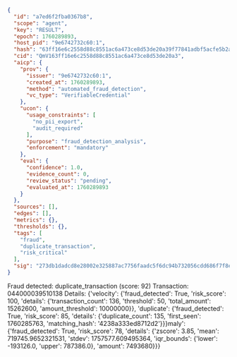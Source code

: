 ```json
{
  "id": "a7ed6f2fba0367b8",
  "scope": "agent",
  "key": "RESULT",
  "epoch": 1760289893,
  "host_pid": "9e6742732c60:1",
  "hash": "63ff16e6c2558d88c8551ac6a473ce8d53de20a39f77841adbf5acfe5b2a60bb",
  "cid": "QmV163ff16e6c2558d88c8551ac6a473ce8d53de20a3",
  "aicp": {
    "prov": {
      "issuer": "9e6742732c60:1",
      "created_at": 1760289893,
      "method": "automated_fraud_detection",
      "vc_type": "VerifiableCredential"
    },
    "ucon": {
      "usage_constraints": [
        "no_pii_export",
        "audit_required"
      ],
      "purpose": "fraud_detection_analysis",
      "enforcement": "mandatory"
    },
    "eval": {
      "confidence": 1.0,
      "evidence_count": 0,
      "review_status": "pending",
      "evaluated_at": 1760289893
    }
  },
  "sources": [],
  "edges": [],
  "metrics": {},
  "thresholds": {},
  "tags": [
    "fraud",
    "duplicate_transaction",
    "risk_critical"
  ],
  "sig": "273db1dadcd8e28002e325887ac7756faadc5f6dc94b732056cdd686f7f8e275"
}
```

Fraud detected: duplicate_transaction (score: 92)
Transaction: 044000039510138
Details: {'velocity': {'fraud_detected': True, 'risk_score': 100, 'details': {'transaction_count': 136, 'threshold': 50, 'total_amount': 15262600, 'amount_threshold': 10000000}}, 'duplicate': {'fraud_detected': True, 'risk_score': 85, 'details': {'duplicate_count': 135, 'first_seen': 1760285763, 'matching_hash': '4238a333ed8712d2'}}}maly': {'fraud_detected': True, 'risk_score': 78, 'details': {'zscore': 3.85, 'mean': 719745.9652321531, 'stdev': 1757577.609495364, 'iqr_bounds': {'lower': -193126.0, 'upper': 787386.0}, 'amount': 7493680}}}